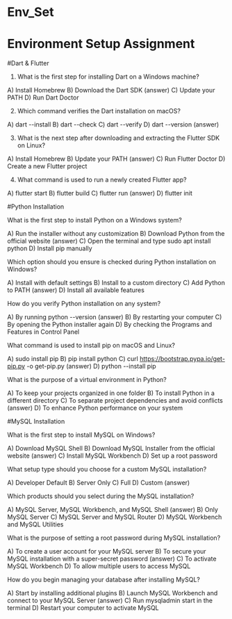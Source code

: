# Env_Set

# Environment Setup Assignment

#Dart & Flutter

1. What is the first step for installing Dart on a Windows machine?

A) Install Homebrew
B) Download the Dart SDK (answer)
C) Update your PATH
D) Run Dart Doctor


2. Which command verifies the Dart installation on macOS?

A) dart --install
B) dart --check
C) dart --verify
D) dart --version (answer)


3. What is the next step after downloading and extracting the Flutter SDK on Linux?

A) Install Homebrew
B) Update your PATH (answer)
C) Run Flutter Doctor
D) Create a new Flutter project


4. What command is used to run a newly created Flutter app?

A) flutter start
B) flutter build
C) flutter run (answer)
D) flutter init


#Python Installation

What is the first step to install Python on a Windows system?

A) Run the installer without any customization
B) Download Python from the official website (answer)
C) Open the terminal and type sudo apt install python
D) Install pip manually

Which option should you ensure is checked during Python installation on Windows?

A) Install with default settings
B) Install to a custom directory
C) Add Python to PATH (answer)
D) Install all available features

How do you verify Python installation on any system?

A) By running python --version (answer)
B) By restarting your computer
C) By opening the Python installer again
D) By checking the Programs and Features in Control Panel

What command is used to install pip on macOS and Linux?

A) sudo install pip
B) pip install python
C) curl https://bootstrap.pypa.io/get-pip.py -o get-pip.py (answer)
D) python --install pip

What is the purpose of a virtual environment in Python?

A) To keep your projects organized in one folder
B) To install Python in a different directory
C) To separate project dependencies and avoid conflicts (answer)
D) To enhance Python performance on your system

#MySQL Installation

What is the first step to install MySQL on Windows?

A) Download MySQL Shell
B) Download MySQL Installer from the official website (answer)
C) Install MySQL Workbench
D) Set up a root password

What setup type should you choose for a custom MySQL installation?

A) Developer Default
B) Server Only
C) Full
D) Custom (answer)

Which products should you select during the MySQL installation?

A) MySQL Server, MySQL Workbench, and MySQL Shell (answer)
B) Only MySQL Server
C) MySQL Server and MySQL Router
D) MySQL Workbench and MySQL Utilities

What is the purpose of setting a root password during MySQL installation?

A) To create a user account for your MySQL server
B) To secure your MySQL installation with a super-secret password (answer)
C) To activate MySQL Workbench
D) To allow multiple users to access MySQL

How do you begin managing your database after installing MySQL?

A) Start by installing additional plugins
B) Launch MySQL Workbench and connect to your MySQL Server (answer)
C) Run mysqladmin start in the terminal
D) Restart your computer to activate MySQL

